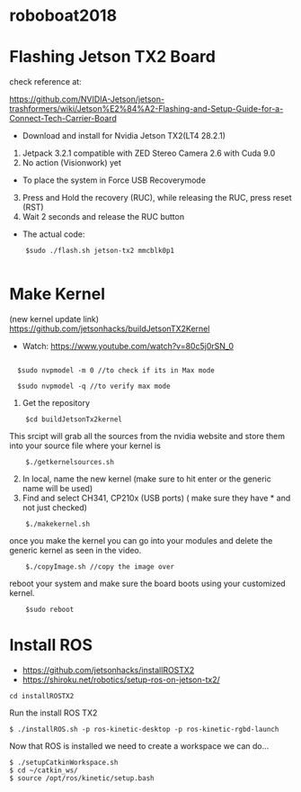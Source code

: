 # roboboat2018
 
# Flashing Jetson TX2 Board

check reference at:

https://github.com/NVIDIA-Jetson/jetson-trashformers/wiki/Jetson%E2%84%A2-Flashing-and-Setup-Guide-for-a-Connect-Tech-Carrier-Board

- Download and install for Nvidia Jetson TX2(LT4 28.2.1) 
1. Jetpack 3.2.1 compatible with ZED Stereo Camera 2.6 with Cuda 9.0
2. No action (Visionwork) yet

- To place the system in Force USB Recoverymode

3. Press and Hold the recovery (RUC), while releasing the RUC, press reset (RST)
4. Wait 2 seconds and release the RUC button

- The actual code:
```
    $sudo ./flash.sh jetson-tx2 mmcblk0p1
   
``` 
# Make Kernel

(new kernel update link) https://github.com/jetsonhacks/buildJetsonTX2Kernel

- Watch: https://www.youtube.com/watch?v=80c5j0rSN_0
``` 

  $sudo nvpmodel -m 0 //to check if its in Max mode
``` 

``` 
  $sudo nvpmodel -q //to verify max mode
``` 

1. Get the repository
``` 
    $cd buildJetsonTx2kernel
``` 
This srcipt will grab all the sources from the nvidia website and store them into your source file where your kernel is
``` 
    $./getkernelsources.sh
``` 
2. In local, name the new kernel (make sure to hit enter or the generic name will be used)
3. Find and select CH341, CP210x (USB ports) ( make sure they have * and not just checked)
``` 
    $./makekernel.sh
``` 
once you make the kernel you can go into your modules and delete the generic kernel as seen in the video.
```
    $./copyImage.sh //copy the image over
``` 
reboot your system and make sure the board boots using your customized kernel.
```
    $sudo reboot
``` 
# Install ROS
- https://github.com/jetsonhacks/installROSTX2
- https://shiroku.net/robotics/setup-ros-on-jetson-tx2/
``` 
cd installROSTX2
``` 
Run the install ROS TX2 
``` 
$ ./installROS.sh -p ros-kinetic-desktop -p ros-kinetic-rgbd-launch
``` 
Now that ROS is installed we need to create a workspace we can do...
``` 
$ ./setupCatkinWorkspace.sh
$ cd ~/catkin_ws/
$ source /opt/ros/kinetic/setup.bash
``` 
